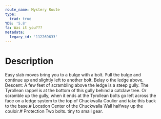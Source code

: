 ```yaml
---
route_name: Mystery Route
type:
  trad: true
YDS: '5.8'
fa: Was it you???
metadata:
  legacy_id: '112269633'
---
```

# Description
Easy slab moves bring you to a bulge with a bolt. Pull the bulge and continue up and slightly left to another bolt. Belay o the ledge above. Descent: A few feet of scrambling above the ledge is a steep gully. The Tyrollean rappel is at the bottom of this gully behind a catclaw tree. Or scramble up the gully, when it ends at the Tyrollean bolts go left across the face on a ledge system to the top of Chuckwalla Coulior and take this back to the base.# Location
Center of the Chuckwalla Wall halfway up the couloir.# Protection
Two bolts. tiny to small gear.